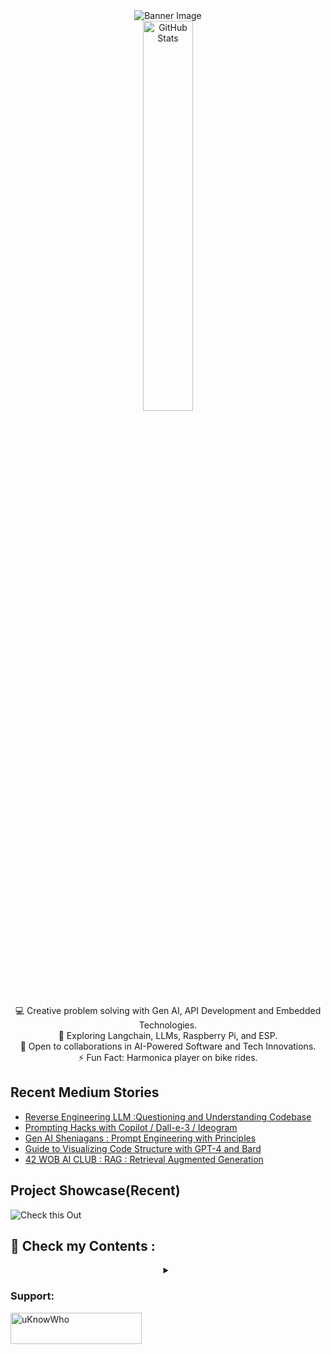 <div align="center">
  <img src="https://github.com/mdabir1203/mdabir1203/assets/66947064/dc33981c-00bf-42e4-a644-06d63ecc16d7" alt="Banner Image" />
  
</div>

<div align="center">
  <img src="https://streak-stats.demolab.com?user=mdabir1203&theme=monokai-metallian&hide_border=true&border_radius=3&locale=de&date_format=M%20j%5B%2C%20Y%5D&mode=weekly" alt="GitHub Stats" width="40%" height="40%" />
</div>

<p style="text-align: center;">

<div align="center">
💻 Creative problem solving with Gen AI, API Development and Embedded Technologies.<br>
🌱 Exploring Langchain, LLMs, Raspberry Pi, and ESP.<br>
🚀 Open to collaborations in AI-Powered Software and Tech Innovations.<br>
⚡ Fun Fact: Harmonica player on bike rides. 
</p>
</div>



## Recent Medium Stories

<!-- BLOG-POST-LIST:START -->
- [Reverse Engineering LLM :Questioning and Understanding Codebase](https://medium.com/@md.abir1203/reverse-engineering-llm-questioning-and-understanding-codebase-a54b343cff72?source=rss-b62bf3bb75c7------2)
- [Prompting Hacks with Copilot / Dall-e-3 / Ideogram](https://medium.com/@md.abir1203/prompting-hacks-with-copilot-dall-e-3-ideogram-71b20b395d34?source=rss-b62bf3bb75c7------2)
- [Gen AI Sheniagans : Prompt Engineering with Principles](https://medium.com/@md.abir1203/gen-ai-sheniagans-prompt-engineering-with-principles-10c6fa097d97?source=rss-b62bf3bb75c7------2)
- [Guide to Visualizing Code Structure with GPT-4 and Bard](https://medium.com/@md.abir1203/gpt4-bard-usecase-reverse-engineer-an-image-0fc0e4240a14?source=rss-b62bf3bb75c7------2)
- [42 WOB AI CLUB : RAG : Retrieval Augmented Generation](https://medium.com/@md.abir1203/42-wob-ai-club-rag-retrieval-augmented-generation-06d1a044817f?source=rss-b62bf3bb75c7------2)
<!-- BLOG-POST-LIST:END -->

## Project Showcase(Recent)
![Check this Out](https://github.com/mdabir1203/mdabir1203/assets/66947064/7a135765-a260-4183-8039-7879b0986a67)




## 👀 Check my Contents :


<div align="center">
<details>
 <summary></summary>
    <video src="https://github.com/mdabir1203/mdabir1203/assets/66947064/0d8e4dda-c4e2-48d7-b74f-ffedb2a30377" controls alt="Are you CringeWorthy?">
    </video>
    <figcaption>4r3 y0u Cr1n63W0r7hy?</figcaption>
  <a href="https://abir4.gumroad.com/l/dbnrjo" target="_blank">
  <img src="https://buymyproduct.png" alt="Buy Here">
</a>
</details>
</div>




**<h3 align="left">Support:</h3>**
<p><a href="https://www.buymeacoffee.com/uKnowWho"> <img align="left" src="https://cdn.buymeacoffee.com/buttons/v2/default-yellow.png" height="50" width="210" alt="uKnowWho" /></a></p><br><br>



